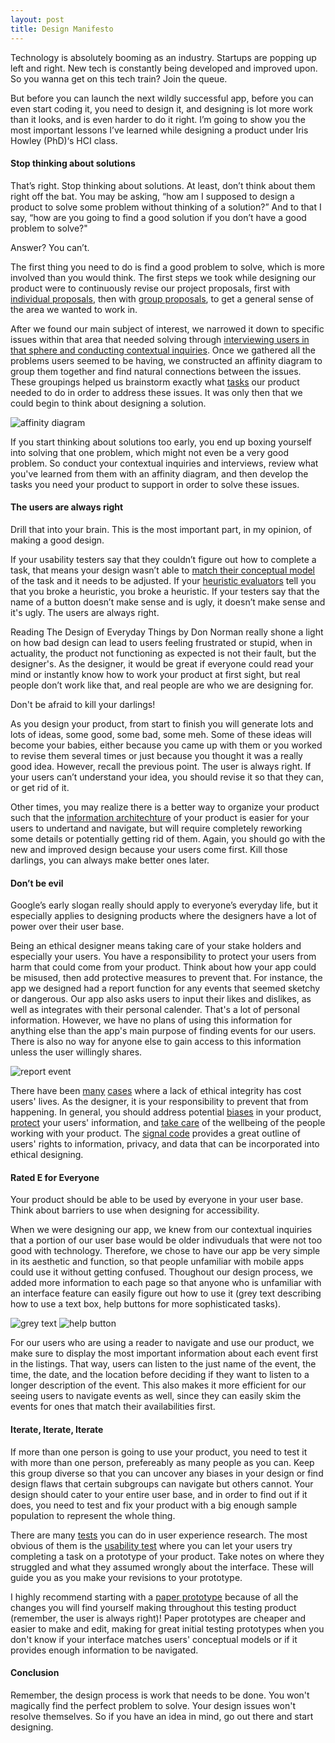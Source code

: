 ```yaml
---
layout: post
title: Design Manifesto
---
```

Technology is absolutely booming as an industry. Startups are popping up left and right. New tech is constantly being developed and improved upon. So you wanna get on this tech train? Join the queue.

But before you can launch the next wildly successful app, before you can even start coding it, you need to design it, and designing is lot more work than it looks, and is even harder to do it right. I’m going to show you the most important lessons I’ve learned while designing a product under Iris Howley (PhD)‘s HCI class.

#### Stop thinking about solutions
That’s right. Stop thinking about solutions. At least, don’t think about them right off the bat. You may be asking, “how am I supposed to design a product to solve some problem without thinking of a solution?” And to that I say, “how are you going to find a good solution if you don’t have a good problem to solve?"

Answer? You can’t.

The first thing you need to do is find a good problem to solve, which is more involved than you would think. The first steps we took while designing our product were to continuously revise our project proposals, first with [individual proposals](https://20pyh1.github.io/2019-09-18-Project-Proposal/), then with [group proposals](https://clink-app.github.io/project_proposal/), to get a general sense of the area we wanted to work in.

After we found our main subject of interest, we narrowed it down to specific issues within that area that needed solving through [interviewing users in that sphere and conducting contextual inquiries](https://clink-app.github.io/2019-10-02-CI_review/). Once we gathered all the problems users seemed to be having, we constructed an affinity diagram to group them together and find natural connections between the issues. These groupings helped us brainstorm exactly what [tasks](https://clink-app.github.io/2019-10-06-task-review/) our product needed to do in order to address these issues. It was only then that we could begin to think about designing a solution.

![affinity diagram](https://github.com/clink-app/clink-app.github.io/blob/master/img/affinity_diagram.PNG)

If you start thinking about solutions too early, you end up boxing yourself into solving that one problem, which might not even be a very good problem. So conduct your contextual inquiries and interviews, review what you've learned from them with an affinity diagram, and then develop the tasks you need your product to support in order to solve these issues.

#### The users are always right
Drill that into your brain. This is the most important part, in my opinion, of making a good design.

If your usability testers say that they couldn’t figure out how to complete a task, that means your design wasn’t able to [match their conceptual model](https://glow.williams.edu/files/153992345) of the task and it needs to be adjusted. If your [heuristic evaluators](https://glow.williams.edu/courses/2539542/files/folder/readings?preview=153992352) tell you that you broke a heuristic, you broke a heuristic. If your testers say that the name of a button doesn’t make sense and is ugly, it doesn’t make sense and it's ugly. The users are always right.

Reading The Design of Everyday Things by Don Norman really shone a light on how bad design can lead to users feeling frustrated or stupid, when in actuality, the product not functioning as expected is not their fault, but the designer's. As the designer, it would be great if everyone could read your mind or instantly know how to work your product at first sight, but real people don’t work like that, and real people are who we are designing for.

Don't be afraid to kill your darlings!

As you design your product, from start to finish you will generate lots and lots of ideas, some good, some bad, some meh. Some of these ideas will become your babies, either because you came up with them or you worked to revise them several times or just because you thought it was a really good idea. However, recall the previous point. The user is always right. If your users can’t understand your idea, you should revise it so that they can, or get rid of it.

Other times, you may realize there is a better way to organize your product such that the [information architechture](https://glow.williams.edu/courses/2539542/files/folder/readings?preview=153992334) of your product is easier for your users to undertand and navigate, but will require completely reworking some details or potentially getting rid of them. Again, you should go with the new and improved design because your users come first. Kill those darlings, you can always make better ones later.

#### Don’t be evil
Google’s early slogan really should apply to everyone’s everyday life, but it especially applies to designing products where the designers have a lot of power over their user base.

Being an ethical designer means taking care of your stake holders and especially your users. You have a responsibility to protect your users from harm that could come from your product. Think about how your app could be misused, then add protective measures to prevent that. For instance, the app we designed had a report function for any events that seemed sketchy or dangerous. Our app also asks users to input their likes and dislikes, as well as integrates with their personal calender. That's a lot of personal information. However, we have no plans of using this information for anything else than the app's main purpose of finding events for our users. There is also no way for anyone else to gain access to this information unless the user willingly shares.

![report event](https://github.com/clink-app/clink-app.github.io/blob/master/img/mockup-report-page.png)

There have been [many](https://www.washingtonpost.com/news/dr-gridlock/wp/2018/03/19/uber-halts-autonomous-vehicle-testing-after-a-pedestrian-is-struck/) [cases](https://glow.williams.edu/courses/2539542/files/folder/readings/ethics?preview=153992302) where a lack of ethical integrity has cost users' lives. As the designer, it is your responsibility to prevent that from happening. In general, you should address potential [biases](https://www.propublica.org/article/machine-bias-risk-assessments-in-criminal-sentencing) in your product, [protect](https://drive.google.com/file/d/1Qna8UG2zc2pfcJS5caY9o_dLSwGtX0mI/view) your users' information, and [take care](https://www.theatlantic.com/business/archive/2018/01/amazon-mechanical-turk/551192/) of the wellbeing of the people working with your product. The [signal code](https://drive.google.com/file/d/13zPDIGJGRb6YPp720pGyaYYRkYn87qx3/view) provides a great outline of users' rights to information, privacy, and data that can be incorporated into ethical designing.

#### Rated E for Everyone
Your product should be able to be used by everyone in your user base. Think about barriers to use when designing for accessibility.

When we were designing our app, we knew from our contextual inquiries that a portion of our user base would be older indivuduals that were not too good with technology. Therefore, we chose to have our app be very simple in its aesthetic and function, so that people unfamiliar with mobile apps could use it without getting confused. Thoughout our design process, we added more information to each page so that anyone who is unfamiliar with an interface feature can easily figure out how to use it (grey text describing how to use a text box, help buttons for more sophisticated tasks).

![grey text](https://github.com/clink-app/clink-app.github.io/blob/master/img/mockup-filter-page-default.png) ![help button](https://github.com/clink-app/clink-app.github.io/blob/master/img/mockup-recommended-page-info.png)

For our users who are using a reader to navigate and use our product, we make sure to display the most important information about each event first in the listings. That way, users can listen to the just name of the event, the time, the date, and the location before deciding if they want to listen to a longer description of the event. This also makes it more efficient for our seeing users to navigate events as well, since they can easily skim the events for ones that match their availabilities first.

#### Iterate, Iterate, Iterate
If more than one person is going to use your product, you need to test it with more than one person, prefereably as many people as you can. Keep this group diverse so that you can uncover any biases in your design or find design flaws that certain subgroups can navigate but others cannot. Your design should cater to your entire user base, and in order to find out if it does, you need to test and fix your product with a big enough sample population to represent the whole thing.

There are many [tests](https://ebookcentral.proquest.com/lib/willm/detail.action?docID=3399583) you can do in user experience research. The most obvious of them is the [usability test](https://glow.williams.edu/courses/2539542/files/folder/readings?preview=153992331) where you can let your users try completing a task on a prototype of your product. Take notes on where they struggled and what they assumed wrongly about the interface. These will guide you as you make your revisions to your prototype.

I highly recommend starting with a [paper prototype](https://glow.williams.edu/courses/2539542/files/folder/readings?preview=153992333) because of all the changes you will find yourself making throughout this testing product (remember, the user is always right)! Paper prototypes are cheaper and easier to make and edit, making for great initial testing prototypes when you don't know if your interface matches users' conceptual models or if it provides enough information to be navigated.

#### Conclusion

Remember, the design process is work that needs to be done. You won't magically find the perfect problem to solve. Your design issues won't resolve themselves. So if you have an idea in mind, go out there and start designing.


